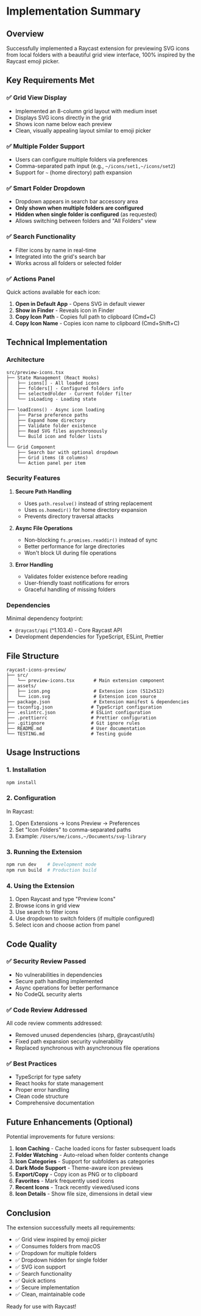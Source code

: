 # Implementation Summary

## Overview
Successfully implemented a Raycast extension for previewing SVG icons from local folders with a beautiful grid view interface, 100% inspired by the Raycast emoji picker.

## Key Requirements Met

### ✅ Grid View Display
- Implemented an 8-column grid layout with medium inset
- Displays SVG icons directly in the grid
- Shows icon name below each preview
- Clean, visually appealing layout similar to emoji picker

### ✅ Multiple Folder Support
- Users can configure multiple folders via preferences
- Comma-separated path input (e.g., `~/icons/set1,~/icons/set2`)
- Support for `~` (home directory) path expansion

### ✅ Smart Folder Dropdown
- Dropdown appears in search bar accessory area
- **Only shown when multiple folders are configured**
- **Hidden when single folder is configured** (as requested)
- Allows switching between folders and "All Folders" view

### ✅ Search Functionality
- Filter icons by name in real-time
- Integrated into the grid's search bar
- Works across all folders or selected folder

### ✅ Actions Panel
Quick actions available for each icon:
1. **Open in Default App** - Opens SVG in default viewer
2. **Show in Finder** - Reveals icon in Finder
3. **Copy Icon Path** - Copies full path to clipboard (Cmd+C)
4. **Copy Icon Name** - Copies icon name to clipboard (Cmd+Shift+C)

## Technical Implementation

### Architecture
```
src/preview-icons.tsx
├── State Management (React Hooks)
│   ├── icons[] - All loaded icons
│   ├── folders[] - Configured folders info
│   ├── selectedFolder - Current folder filter
│   └── isLoading - Loading state
│
├── loadIcons() - Async icon loading
│   ├── Parse preference paths
│   ├── Expand home directory
│   ├── Validate folder existence
│   ├── Read SVG files asynchronously
│   └── Build icon and folder lists
│
└── Grid Component
    ├── Search bar with optional dropdown
    ├── Grid items (8 columns)
    └── Action panel per item
```

### Security Features
1. **Secure Path Handling**
   - Uses `path.resolve()` instead of string replacement
   - Uses `os.homedir()` for home directory expansion
   - Prevents directory traversal attacks

2. **Async File Operations**
   - Non-blocking `fs.promises.readdir()` instead of sync
   - Better performance for large directories
   - Won't block UI during file operations

3. **Error Handling**
   - Validates folder existence before reading
   - User-friendly toast notifications for errors
   - Graceful handling of missing folders

### Dependencies
Minimal dependency footprint:
- `@raycast/api` (^1.103.4) - Core Raycast API
- Development dependencies for TypeScript, ESLint, Prettier

## File Structure
```
raycast-icons-preview/
├── src/
│   └── preview-icons.tsx       # Main extension component
├── assets/
│   ├── icon.png                # Extension icon (512x512)
│   └── icon.svg                # Extension icon source
├── package.json                # Extension manifest & dependencies
├── tsconfig.json              # TypeScript configuration
├── .eslintrc.json             # ESLint configuration
├── .prettierrc                # Prettier configuration
├── .gitignore                 # Git ignore rules
├── README.md                  # User documentation
└── TESTING.md                 # Testing guide

```

## Usage Instructions

### 1. Installation
```bash
npm install
```

### 2. Configuration
In Raycast:
1. Open Extensions → Icons Preview → Preferences
2. Set "Icon Folders" to comma-separated paths
3. Example: `/Users/me/icons,~/Documents/svg-library`

### 3. Running the Extension
```bash
npm run dev    # Development mode
npm run build  # Production build
```

### 4. Using the Extension
1. Open Raycast and type "Preview Icons"
2. Browse icons in grid view
3. Use search to filter icons
4. Use dropdown to switch folders (if multiple configured)
5. Select icon and choose action from panel

## Code Quality

### ✅ Security Review Passed
- No vulnerabilities in dependencies
- Secure path handling implemented
- Async operations for better performance
- No CodeQL security alerts

### ✅ Code Review Addressed
All code review comments addressed:
- Removed unused dependencies (sharp, @raycast/utils)
- Fixed path expansion security vulnerability
- Replaced synchronous with asynchronous file operations

### ✅ Best Practices
- TypeScript for type safety
- React hooks for state management
- Proper error handling
- Clean code structure
- Comprehensive documentation

## Future Enhancements (Optional)

Potential improvements for future versions:
1. **Icon Caching** - Cache loaded icons for faster subsequent loads
2. **Folder Watching** - Auto-reload when folder contents change
3. **Icon Categories** - Support for subfolders as categories
4. **Dark Mode Support** - Theme-aware icon previews
5. **Export/Copy** - Copy icon as PNG or to clipboard
6. **Favorites** - Mark frequently used icons
7. **Recent Icons** - Track recently viewed/used icons
8. **Icon Details** - Show file size, dimensions in detail view

## Conclusion

The extension successfully meets all requirements:
- ✅ Grid view inspired by emoji picker
- ✅ Consumes folders from macOS
- ✅ Dropdown for multiple folders
- ✅ Dropdown hidden for single folder
- ✅ SVG icon support
- ✅ Search functionality
- ✅ Quick actions
- ✅ Secure implementation
- ✅ Clean, maintainable code

Ready for use with Raycast!
